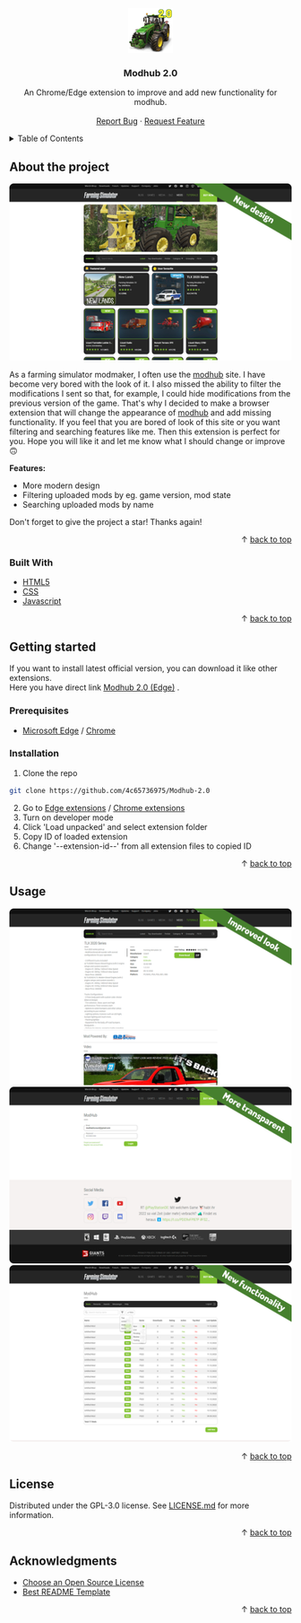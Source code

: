 <div id='top'></div>
<br/>
<div align='center'>
    <a href='https://github.com/4c65736975/Modhub-2.0'>
        <img src='src/resources/icons/modHub_2_0_icon_1024.png' alt='Logo' width='80' height='80'>
    </a>
    <h3>Modhub 2.0</h3>
    <p>
        An Chrome/Edge extension to improve and add new functionality for modhub.
        <br />
        <br />
        <a href='https://github.com/4c65736975/Modhub-2.0/issues'>Report Bug</a>
        ·
        <a href='https://github.com/4c65736975/Modhub-2.0/issues'>Request Feature</a>
    </p>
</div>
<details>
    <summary>Table of Contents</summary>
    <ol>
        <li>
            <a href="#about-the-project">About The Project</a>
            <ul>
                <li>
                    <a href="#built-with">Built With</a>
                </li>
            </ul>
        </li>
        <li>
            <a href="#getting-started">Getting Started</a>
            <ul>
                <li>
                    <a href="#prerequisites">Prerequisites</a>
                </li>
                <li>
                    <a href="#installation">Installation</a>
                </li>
            </ul>
        </li>
        <li>
            <a href="#usage">Usage</a>
        </li>
        <li>
            <a href="#license">License</a>
        </li>
        <li>
            <a href="#acknowledgments">Acknowledgments</a>
        </li>
    </ol>
</details>

## About the project

<img src='screenshots/screenShot_01.png' alt='screenshot'>

As a farming simulator modmaker, I often use the [modhub](https://www.farming-simulator.com/mods.php?lang=pl&country=pl) site. I have become very bored with the look of it. I also missed the ability to filter the modifications I sent so that, for example, I could hide modifications from the previous version of the game. That's why I decided to make a browser extension that will change the appearance of [modhub](https://www.farming-simulator.com/mods.php?lang=pl&country=pl) and add missing functionality. If you feel that you are bored of look of this site or you want filtering and searching features like me. Then this extension is perfect for you. Hope you will like it and let me know what I should change or improve :upside_down_face:

**Features:**
* More modern design
* Filtering uploaded mods by eg. game version, mod state
* Searching uploaded mods by name

Don't forget to give the project a star! Thanks again!

<p align="right">&#x2191 <a href="#top">back to top</a></p>

### Built With

* [HTML5](https://www.w3.org/Style/CSS/Overview.en.html)
* [CSS](https://html.com/)
* [Javascript](https://www.javascript.com/)

<p align="right">&#x2191 <a href="#top">back to top</a></p>

## Getting started

If you want to install latest official version, you can download it like other extensions.
<br/>
Here you have direct link [Modhub 2.0 (Edge)](https://microsoftedge.microsoft.com/addons/Microsoft-Edge-Extensions-Home) .

### Prerequisites

* [Microsoft Edge](https://www.microsoft.com/pl-pl/edge/home?form=MA13FJ) / [Chrome](https://www.google.com/intl/pl_pl/chrome/)

### Installation

1. Clone the repo
```sh
git clone https://github.com/4c65736975/Modhub-2.0
```
2. Go to [Edge extensions](edge://extensions/) / [Chrome extensions](chrome://extensions/)
3. Turn on developer mode
4. Click 'Load unpacked' and select extension folder
5. Copy ID of loaded extension
6. Change '--extension-id--' from all extension files to copied ID

<p align="right">&#x2191 <a href="#top">back to top</a></p>

## Usage

<img src='screenshots/screenShot_02.png' alt='screenshot'>
<img src='screenshots/screenShot_03.png' alt='screenshot'>
<img src='screenshots/screenShot_04.png' alt='screenshot'>

<p align="right">&#x2191 <a href="#top">back to top</a></p>

## License

Distributed under the GPL-3.0 license. See [LICENSE.md](https://github.com/4c65736975/Modhub-2.0/blob/main/LICENSE.md) for more information.

<p align="right">&#x2191 <a href="#top">back to top</a></p>

## Acknowledgments

* [Choose an Open Source License](https://choosealicense.com)
* [Best README Template](https://github.com/othneildrew/Best-README-Template)

<p align="right">&#x2191 <a href="#top">back to top</a></p>